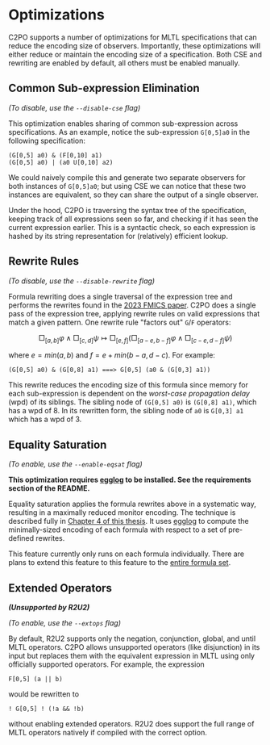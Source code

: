 # Optimizations

C2PO supports a number of optimizations for MLTL specifications that can reduce the encoding size of
observers. Importantly, these optimizations will either reduce or maintain the encoding size of a
specification. Both CSE and rewriting are enabled by default, all others must be enabled manually.

## Common Sub-expression Elimination
*(To disable, use the `--disable-cse` flag)*

This optimization enables sharing of common sub-expression across specifications. As an example,
notice the sub-expression `G[0,5]a0` in the following specification:

    (G[0,5] a0) & (F[0,10] a1)
    (G[0,5] a0) | (a0 U[0,10] a2)

We could naively compile this and generate two separate observers for both instances of `G[0,5]a0`;
but using CSE we can notice that these two instances are equivalent, so they can share the output of
a single observer. 

Under the hood, C2PO is traversing the syntax tree of the specification, keeping track of all
expressions seen so far, and checking if it has seen the current expression earlier. This is a
syntactic check, so each expression is hashed by its string representation for (relatively)
efficient lookup.

## Rewrite Rules
*(To disable, use the `--disable-rewrite` flag)*

Formula rewriting does a single traversal of the expression tree and performs the rewrites found in
the [2023 FMICS paper](https://research.temporallogic.org/papers/JKJRW23.pdf). C2PO does a single
pass of the expression tree, applying rewrite rules on valid expressions that match a given pattern.
One rewrite rule "factors out" `G`/`F` operators:  

$$ \Box_{[a,b]} \varphi \land \Box_{[c,d]} \psi \mapsto \Box_{[e,f]}(\Box_{[a-e,b-f]} \varphi \land
    \Box_{[c-e,d-f]} \psi) $$

where $e = min(a,b)$ and $f = e + min(b-a,d-c)$. For example:

    (G[0,5] a0) & (G[0,8] a1) ===> G[0,5] (a0 & (G[0,3] a1)) 

This rewrite reduces the encoding size of this formula since memory for each sub-expression is
dependent on the *worst-case propagation delay* (wpd) of its siblings. The sibling node of `(G[0,5]
a0)` is `(G[0,8] a1)`, which has a wpd of 8. In its rewritten form, the sibling node of `a0` is
`G[0,3] a1` which has a wpd of 3.

## Equality Saturation
*(To enable, use the `--enable-eqsat` flag)*

**This optimization requires [egglog](https://github.com/egraphs-good/egglog) to be installed. See the requirements section of the README.**

Equality saturation applies the formula rewrites above in a systematic way, resulting in a maximally
reduced monitor encoding. The technique is described fully in [Chapter 4 of this
thesis](https://cgjohannsen.com/docs/ms-thesis.pdf). It uses
[egglog](https://github.com/egraphs-good/egglog) to compute the minimally-sized encoding of each
formula with respect to a set of pre-defined rewrites.

This feature currently only runs on each formula individually. There are plans to extend this
feature to this feature to the [entire formula set](https://github.com/R2U2/r2u2/issues/8).

## Extended Operators

***(Unsupported by R2U2)***

*(To enable, use the `--extops` flag)*

By default, R2U2 supports only the negation, conjunction, global, and until MLTL operators. C2PO
allows unsupported operators (like disjunction) in its input but replaces them with the equivalent
expression in MLTL using only officially supported operators. For example, the expression

    F[0,5] (a || b)

would be rewritten to

    ! G[0,5] ! (!a && !b)

without enabling extended operators. R2U2 does support the full range of MLTL operators natively if
compiled with the correct option. 